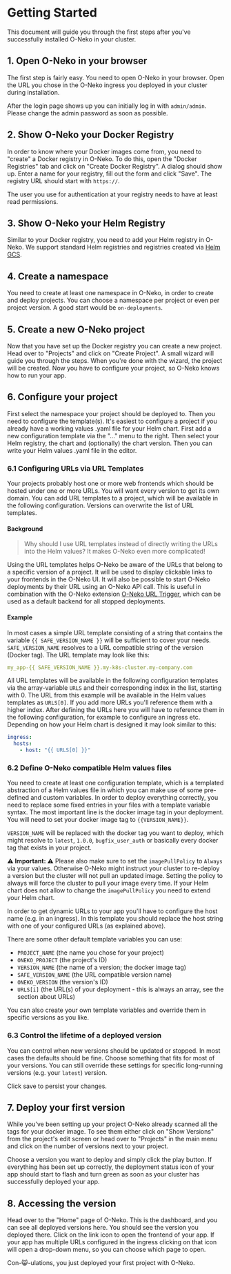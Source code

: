 # Getting Started

This document will guide you through the first steps after you've successfully installed O-Neko in your cluster.

## 1. Open O-Neko in your browser

The first step is fairly easy. You need to open O-Neko in your browser. Open the URL you chose in the
O-Neko ingress you deployed in your cluster during installation.

After the login page shows up you can initially log in with `admin/admin`. Please change the admin password as soon as possible.

## 2. Show O-Neko your Docker Registry

In order to know where your Docker images come from, you need to "create" a Docker registry in O-Neko.
To do this, open the "Docker Registries" tab and click on "Create Docker Registry". A dialog should show up. Enter a 
name for your registry, fill out the form and click "Save". The registry URL should start with `https://`.
 
The user you use for authentication at your registry needs to have at least read permissions.

## 3. Show O-Neko your Helm Registry

Similar to your Docker registry, you need to add your Helm registry in O-Neko. We support standard Helm registries and
registries created via [Helm GCS](https://github.com/hayorov/helm-gcs).

## 4. Create a namespace

You need to create at least one namespace in O-Neko, in order to create and deploy projects. You can choose a namespace per project
or even per project version. A good start would be `on-deployments`.

## 5. Create a new O-Neko project

Now that you have set up the Docker registry you can create a new project. Head over to "Projects" and click on
"Create Project". A small wizard will guide you through the steps. When you're done with the wizard, the project will
be created. Now you have to configure your project, so O-Neko knows how to run your app.

## 6. Configure your project

First select the namespace your project should be deployed to. Then you need to configure the template(s). 
It's easiest to configure a project if you already have a working values .yaml file for your Helm chart. First add a new
configuration template via the "..." menu to the right. Then select your Helm registry, the chart and (optionally) the
chart version. Then you can write your Helm values .yaml file in the editor.

### 6.1 Configuring URLs via URL Templates

Your projects probably host one or more web frontends which should be hosted under one or more URLs. You will want every
version to get its own domain. You can add URL templates to a project, which will be available in the following configuration.
Versions can overwrite the list of URL templates.

#### Background

> Why should I use URL templates instead of directly writing the URLs into the Helm values? It makes O-Neko even more complicated!

Using the URL templates helps O-Neko be aware of the URLs that belong to a specific version of a project. It will be used to display
clickable links to your frontends in the O-Neko UI. It will also be possible to start O-Neko deployments by their
URL using an O-Neko API call. This is useful in combination with the O-Neko extension [O-Neko URL Trigger](https://github.com/subshell/o-neko-url-trigger),
which can be used as a default backend for all stopped deployments.

#### Example

In most cases a simple URL template consisting of a string that contains the variable `{{ SAFE_VERSION_NAME }}` 
will be sufficient to cover your needs. `SAFE_VERSION_NAME` resolves to a URL compatible string of the version (Docker tag).
The URL template may look like this:

```yaml
my_app-{{ SAFE_VERSION_NAME }}.my-k8s-cluster.my-company.com
```

All URL templates will be available in the following configuration templates via the array-variable `URLS` and their corresponding
index in the list, starting with 0.
The URL from this example will be available in the Helm values templates as `URLS[0]`. If you add more URLs you'll reference them with a
higher index. After defining the URLs here you will have to reference them in the following configuration, for example
to configure an ingress etc. Depending on how your Helm chart is designed it may look similar to this:

```yaml
ingress:
  hosts:
    - host: "{{ URLS[0] }}"
```

### 6.2 Define O-Neko compatible Helm values files

You need to create at least one configuration template, which is a templated abstraction of a Helm values file in which you can make use of
some pre-defined and custom variables. In order to deploy everything correctly, you need to replace some fixed entries 
in your files with a template variable syntax. The most important line is the docker image tag in your deployment.
You will need to set your docker image tag to `{{VERSION_NAME}}`.

`VERSION_NAME` will be replaced with the docker tag you want to deploy, which might resolve to `latest`, `1.0.0`, `bugfix_user_auth`
or basically every docker tag that exists in your project.

**⚠️ Important: ⚠️** Please also make sure to set the `imagePullPolicy` to `Always` via your values. Otherwise O-Neko might instruct
your cluster to re-deploy a version but the cluster will not pull an updated image. Setting the policy to always will force
the cluster to pull your image every time. If your Helm chart does not allow to change the `imagePullPolicy` you need to
extend your Helm chart.

In order to get dynamic URLs to your app you'll have to configure the host name (e.g. in an ingress). In this template 
you should replace the host string with one of your configured URLs (as explained above).

There are some other default template variables you can use:

* `PROJECT_NAME` (the name you chose for your project)
* `ONEKO_PROJECT` (the project's ID)
* `VERSION_NAME` (the name of a version; the docker image tag)
* `SAFE_VERSION_NAME` (the URL compatible version name)
* `ONEKO_VERSION` (the version's ID)
* `URLS[i]` (the URL(s) of your deployment - this is always an array, see the section about URLs)

You can also create your own template variables and override them in specific versions as you like.

### 6.3 Control the lifetime of a deployed version

You can control when new versions should be updated or stopped. In most cases the defaults should be fine. Choose something that
fits for most of your versions. You can still override these settings for specific long-running versions (e.g. your `latest`) version.

Click save to persist your changes.

## 7. Deploy your first version

While you've been setting up your project O-Neko already scanned all the tags for your docker image. To see them either click on "Show Versions"
from the project's edit screen or head over to "Projects" in the main menu and click on the number of versions next to your project.

Choose a version you want to deploy and simply click the play button. If everything has been set up correctly, the deployment status
icon of your app should start to flash and turn green as soon as your cluster has successfully deployed your app.

## 8. Accessing the version

Head over to the "Home" page of O-Neko. This is the dashboard, and you can see all deployed versions here. 
You should see the version you deployed there. Click on the link icon to open the frontend of your app.
If your app has multiple URLs configured in the ingress clicking on that icon will open a drop-down menu, so you can choose
which page to open.

Con-😸-ulations, you just deployed your first project with O-Neko.
